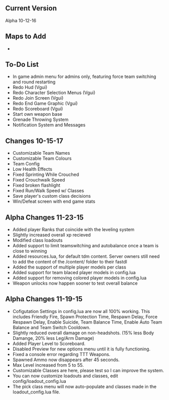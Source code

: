## Current Version

Alpha 10-12-16

## Maps to Add
* 

## To-Do List

* In game admin menu for admins only, featuring force team switching and round restarting
* Redo Hud (Vgui)
* Redo Character Selection Menus (Vgui)
* Redo Join Screen (Vgui)
* Redo End Game Graphic (Vgui)
* Redo Scoreboard (Vgui)
* Start own weapon base
* Grenade Throwing System
* Notification System and Messages

## Changes 10-15-17

* Customizable Team Names
* Customizable Team Colours
* Team Config
* Low Health Effects
* Fixed Sprinting While Crouched
* Fixed Crouchwalk Speed
* Fixed broken flashlight
* Fixed Run/Walk Speed w/ Classes
* Save player's custom class decisions
* Win/Defeat screen with end game stats

## Alpha Changes 11-23-15

* Added player Ranks that coincide with the leveling system
* Slightly increased overall xp recieved
* Modified class loadouts
* Added support to limit teamswitching and autobalance once a team is close to winning
* Added resources.lua, for default tdm content. Server owners still need to add the content of the /content/ folder to their fastdl
* Added the support of multiple player models per class
* Added support for team blaced player models in config.lua
* Added support for removing colored player models in config.lua
* Weapon unlocks now happen sooner to test overall balance

## Alpha Changes 11-19-15

* Cofigutation Settings in config.lua are now all 100% working. This includes Friendly Fire, Spawn Protection Time, Respawn Delay, Force Respawn Delay, Enable Suicide, Team Balance Time, Enable Auto Team Balance and Team Switch Cooldown.
* Slightly reduced overall damage on non-headshots. (15% less Body Damange, 20% less Leg/Arm Damage)
* Added Player Level to Scoreboard.
* Disabled Preview for new options menu until it is fully functioning.
* Fixed a console error regarding TTT Weapons.
* Spawned Ammo now disappears after 45 seconds.
* Max Level increased from 5 to 55.
* Customizable Classes are here, please test so I can improve the system. 
* You can now customize loadouts and classes, edit config/loadout_config.lua
* The pick class menu will now auto-populate and classes made in the loadout_config.lua file.